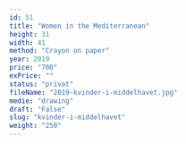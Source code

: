 ```yaml
---
id: 51
title: "Women in the Mediterranean"
height: 31
width: 41
method: "Crayon on paper"
year: 2019
price: "700"
exPrice: ""
status: "privat"
fileName: "2019-kvinder-i-middelhavet.jpg"
medie: "drawing"
draft: "False"
slug: "kvinder-i-middelhavet"
weight: "250"
---
```

